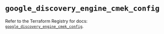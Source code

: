 # `google_discovery_engine_cmek_config`

Refer to the Terraform Registry for docs: [`google_discovery_engine_cmek_config`](https://registry.terraform.io/providers/hashicorp/google-beta/6.49.2/docs/resources/google_discovery_engine_cmek_config).
